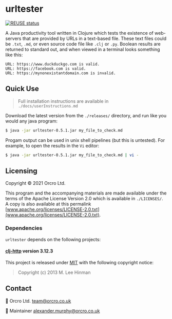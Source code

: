 <!-- SPDX-FileCopyrightText: 2021 Orcro Ltd. team@orcro.co.uk -->
<!-- -->
<!-- SPDX-License-Identifier: Apache-2.0 -->

# urltester

[![REUSE status](https://api.reuse.software/badge/github.com/Orcro/urltester)](https://api.reuse.software/info/github.com/Orcro/urltester)

A Java productivity tool written in Clojure which tests the existence of web-servers that are provided by URLs in a text-based file. These text files could be `.txt`, `.md`, or even source code file like `.clj` or `.py`. Boolean results are returned to standard out, and when viewed in a terminal looks something like this:

```
URL: https://www.duckduckgo.com is valid.
URL: https://facebook.com is valid.
URL: https://mynonexistantdomain.com is invalid.
```

## Quick Use

> Full installation instructions are available in `./docs/userInstructions.md`

Download the latest version from the `./releases/` directory, and run like you would any java program:

```bash
$ java -jar urltester-0.5.1.jar my_file_to_check.md
```

Progam output can be used in unix shell pipelines (but this is untested). For example, to open the results in the `Vi` editor:

```bash
$ java -jar urltester-0.5.1.jar my_file_to_check.md | vi -
```

## Licensing

Copyright © 2021 Orcro Ltd.

This program and the accompanying materials are made available under the terms of the Apache License Version 2.0 which is available in `./LICENSES/`. A copy is also available at this permalink [www.apache.org/licenses/LICENSE-2.0.txt](www.apache.org/licenses/LICENSE-2.0.txt).

### Dependencies

`urltester` depends on the following projects:

#### [clj-http](https://github.com/dakrone/clj-http) version 3.12.3

This project is released under [MIT](https://mit-license.org) with the following copyright notice:

> Copyright (c) 2013 M. Lee Hinman

## Contact

:house_with_garden: Orcro Ltd. team@orcro.co.uk

:hammer: Maintainer alexander.murphy@orcro.co.uk
